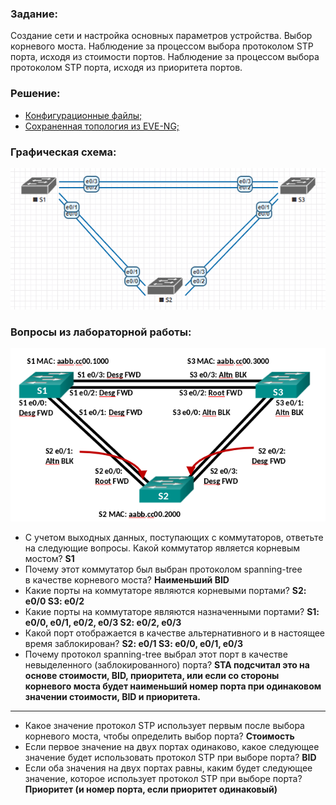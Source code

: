 ### Задание:

Создание сети и настройка основных параметров устройства.
Выбор корневого моста.
Наблюдение за процессом выбора протоколом STP порта, исходя из стоимости портов.
Наблюдение за процессом выбора протоколом STP порта, исходя из приоритета портов.

###  Решение:
- [Конфигурационные файлы;](configs/)
- [Сохраненная топология из EVE-NG;](eve-ng_lab_STP.zip)

### Графическая схема:

![](Topology.PNG)

### Вопросы из лабораторной работы:

![](Topology2.PNG)

- С учетом выходных данных, поступающих с коммутаторов, ответьте на следующие вопросы.
Какой коммутатор является корневым мостом? 
**S1**
- Почему этот коммутатор был выбран протоколом spanning-tree в качестве корневого моста?
**Наименьший BID**
- Какие порты на коммутаторе являются корневыми портами? 
**S2: e0/0
S3: e0/2**
- Какие порты на коммутаторе являются назначенными портами? 
**S1: e0/0, e0/1, e0/2, e0/3
S2: e0/2, e0/3**
- Какой порт отображается в качестве альтернативного и в настоящее время заблокирован? 
**S2: e0/1
S3: e0/0, e0/1, e0/3**
- Почему протокол spanning-tree выбрал этот порт в качестве невыделенного (заблокированного) порта?
**STA подсчитал это на основе стоимости, BID, приоритета, или если со стороны корневого моста будет наименьший номер порта при одинаковом значении стоимости, BID и приоритета.**
------------
- Какое значение протокол STP использует первым после выбора корневого моста, чтобы определить выбор порта?
**Стоимость**
- Если первое значение на двух портах одинаково, какое следующее значение будет использовать протокол STP при выборе порта?
**BID**
- Если оба значения на двух портах равны, каким будет следующее значение, которое использует протокол STP при выборе порта?
**Приоритет (и номер порта, если приоритет одинаковый)**

